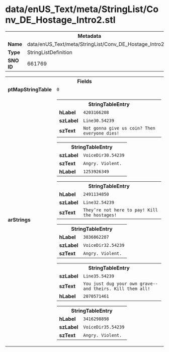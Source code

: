 <h1>data/enUS_Text/meta/StringList/Conv_DE_Hostage_Intro2.stl</h1><table><tr><th colspan="100%">Metadata</th></tr><tr><td><b>Name</b></td><td>data/enUS_Text/meta/StringList/Conv_DE_Hostage_Intro2.stl</td></tr><tr><td><b>Type</b></td><td>StringListDefinition</td></tr><tr><td><b>SNO ID</b></td><td>661769</td></tr></table>

<table><tr><th colspan="100%">Fields</th></tr><tr><td><b>ptMapStringTable</b></td><td><code>0</code></td></tr><tr><td><b>arStrings</b></td><td><table><tr><th colspan="100%">StringTableEntry</th></tr><tr><td><b>hLabel</b></td><td><code>4203166208</code></td></tr><tr><td><b>szLabel</b></td><td><code>Line30.54239</code></td></tr><tr><td><b>szText</b></td><td><code>Not gonna give us coin? Then everyone dies!</code></td></tr></table>


<table><tr><th colspan="100%">StringTableEntry</th></tr><tr><td><b>szLabel</b></td><td><code>VoiceDir30.54239</code></td></tr><tr><td><b>szText</b></td><td><code>Angry. Violent.</code></td></tr><tr><td><b>hLabel</b></td><td><code>1253926349</code></td></tr></table>


<table><tr><th colspan="100%">StringTableEntry</th></tr><tr><td><b>hLabel</b></td><td><code>2491134850</code></td></tr><tr><td><b>szLabel</b></td><td><code>Line32.54239</code></td></tr><tr><td><b>szText</b></td><td><code>They’re not here to pay! Kill the hostages!</code></td></tr></table>


<table><tr><th colspan="100%">StringTableEntry</th></tr><tr><td><b>hLabel</b></td><td><code>3836862287</code></td></tr><tr><td><b>szLabel</b></td><td><code>VoiceDir32.54239</code></td></tr><tr><td><b>szText</b></td><td><code>Angry. Violent.</code></td></tr></table>


<table><tr><th colspan="100%">StringTableEntry</th></tr><tr><td><b>szLabel</b></td><td><code>Line35.54239</code></td></tr><tr><td><b>szText</b></td><td><code>You just dug your own grave--and theirs. Kill them all!</code></td></tr><tr><td><b>hLabel</b></td><td><code>2070571461</code></td></tr></table>


<table><tr><th colspan="100%">StringTableEntry</th></tr><tr><td><b>hLabel</b></td><td><code>3416298898</code></td></tr><tr><td><b>szLabel</b></td><td><code>VoiceDir35.54239</code></td></tr><tr><td><b>szText</b></td><td><code>Angry. Violent.</code></td></tr></table>


</td></tr></table>

